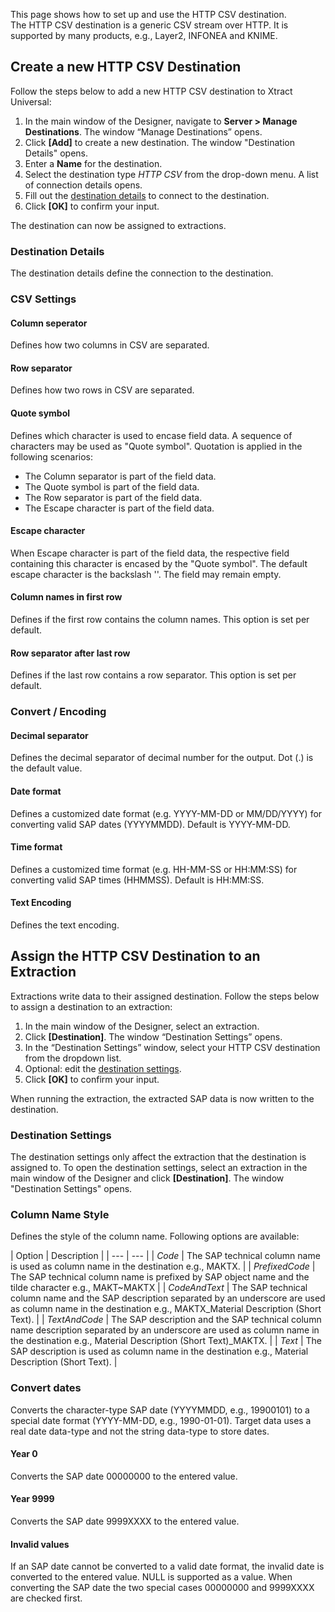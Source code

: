 This page shows how to set up and use the HTTP CSV destination.\
The HTTP CSV destination is a generic CSV stream over HTTP. It is supported by many products, e.g., Layer2, INFONEA and KNIME.

## Create a new HTTP CSV Destination

Follow the steps below to add a new HTTP CSV destination to Xtract Universal:

1. In the main window of the Designer, navigate to **Server > Manage Destinations**. The window “Manage Destinations” opens.
1. Click **[Add]** to create a new destination. The window "Destination Details" opens.
1. Enter a **Name** for the destination.
1. Select the destination type *HTTP CSV* from the drop-down menu. A list of connection details opens.
1. Fill out the [destination details](#destination-details) to connect to the destination.
1. Click **[OK]** to confirm your input.

The destination can now be assigned to extractions.

### Destination Details

The destination details define the connection to the destination.

### CSV Settings

#### Column seperator

Defines how two columns in CSV are separated.

#### Row separator

Defines how two rows in CSV are separated.

#### Quote symbol

Defines which character is used to encase field data. A sequence of characters may be used as "Quote symbol". Quotation is applied in the following scenarios:

- The Column separator is part of the field data.
- The Quote symbol is part of the field data.
- The Row separator is part of the field data.
- The Escape character is part of the field data.

#### Escape character

When Escape character is part of the field data, the respective field containing this character is encased by the "Quote symbol". The default escape character is the backslash ''. The field may remain empty.

#### Column names in first row

Defines if the first row contains the column names. This option is set per default.

#### Row separator after last row

Defines if the last row contains a row separator. This option is set per default.

### Convert / Encoding

#### Decimal separator

Defines the decimal separator of decimal number for the output. Dot (.) is the default value.

#### Date format

Defines a customized date format (e.g. YYYY-MM-DD or MM/DD/YYYY) for converting valid SAP dates (YYYYMMDD). Default is YYYY-MM-DD.

#### Time format

Defines a customized time format (e.g. HH-MM-SS or HH:MM:SS) for converting valid SAP times (HHMMSS). Default is HH:MM:SS.

#### Text Encoding

Defines the text encoding.

## Assign the HTTP CSV Destination to an Extraction

Extractions write data to their assigned destination. Follow the steps below to assign a destination to an extraction:

1. In the main window of the Designer, select an extraction.
1. Click **[Destination]**. The window “Destination Settings” opens.
1. In the “Destination Settings” window, select your HTTP CSV destination from the dropdown list.
1. Optional: edit the [destination settings](#destination-settings).
1. Click **[OK]** to confirm your input.

When running the extraction, the extracted SAP data is now written to the destination.

### Destination Settings

The destination settings only affect the extraction that the destination is assigned to. To open the destination settings, select an extraction in the main window of the Designer and click **[Destination]**. The window "Destination Settings" opens.

### Column Name Style

Defines the style of the column name. Following options are available:

| Option | Description | | --- | --- | | *Code* | The SAP technical column name is used as column name in the destination e.g., MAKTX. | | *PrefixedCode* | The SAP technical column name is prefixed by SAP object name and the tilde character e.g., MAKT~MAKTX | | *CodeAndText* | The SAP technical column name and the SAP description separated by an underscore are used as column name in the destination e.g., MAKTX_Material Description (Short Text). | | *TextAndCode* | The SAP description and the SAP technical column name description separated by an underscore are used as column name in the destination e.g., Material Description (Short Text)\_MAKTX. | | *Text* | The SAP description is used as column name in the destination e.g., Material Description (Short Text). |

### Convert dates

Converts the character-type SAP date (YYYYMMDD, e.g., 19900101) to a special date format (YYYY-MM-DD, e.g., 1990-01-01). Target data uses a real date data-type and not the string data-type to store dates.

#### Year 0

Converts the SAP date 00000000 to the entered value.

#### Year 9999

Converts the SAP date 9999XXXX to the entered value.

#### Invalid values

If an SAP date cannot be converted to a valid date format, the invalid date is converted to the entered value. NULL is supported as a value. When converting the SAP date the two special cases 00000000 and 9999XXXX are checked first.

